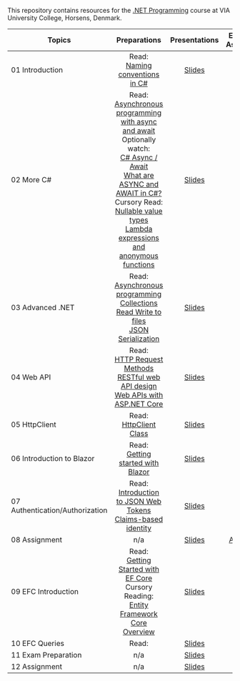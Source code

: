 This repository contains resources for the [.NET Programming](https://en.via.dk/tmh-courses/net-programming) course at VIA University College, Horsens, Denmark.

| Topics                          |                                                                                                                                                                                                                                                           Preparations                                                                                                                                                                                                                                                            |                                                          Presentations                                                           |                     Exercises & Assignments                     |
| ------------------------------- | :-------------------------------------------------------------------------------------------------------------------------------------------------------------------------------------------------------------------------------------------------------------------------------------------------------------------------------------------------------------------------------------------------------------------------------------------------------------------------------------------------------------------------------: | :------------------------------------------------------------------------------------------------------------------------------: | :-------------------------------------------------------------: |
| 01 Introduction                 |                                                                                                                                                                                                    Read:<br> [Naming conventions in C#](https://learn.microsoft.com/en-us/dotnet/standard/design-guidelines/naming-guidelines)                                                                                                                                                                                                    | [Slides](https://viaucdk-my.sharepoint.com/:p:/g/personal/mivi_viauc_dk/EQ9Uzzs-pr5CuNQY7I_bguoB8aMPm54kOAxKgH4kl1ix6Q?e=kT31UB) |            [Exercises](01%20Introduction/README.md)             |
| 02 More C#                      |        Read:<br>[Asynchronous programming with async and await](https://learn.microsoft.com/en-us/dotnet/csharp/asynchronous-programming/)   <br>Optionally watch:<br>[C# Async / Await](https://www.youtube.com/watch?v=2moh18sh5p4)<br>[What are ASYNC and AWAIT in C#?](https://www.youtube.com/watch?v=5a6WCBftjvw)                                                                                                                                                                               <br>Cursory Read:<br>[Nullable value types](https://learn.microsoft.com/en-us/dotnet/csharp/language-reference/builtin-types/nullable-value-types)<br>[Lambda expressions and anonymous functions](https://learn.microsoft.com/en-us/dotnet/csharp/language-reference/operators/lambda-expressions)                                                                                                                                                                                           | [Slides](https://viaucdk-my.sharepoint.com/:p:/g/personal/mivi_viauc_dk/ETS9zOKtcDVFtm--r9ZOHKABvdb01fWz0G600BuOuXHuKA?e=2QOMnz) |             [Exercises](02%20More%20C%23/README.md)             |
| 03 Advanced .NET                | Read:<br>[Asynchronous programming](https://learn.microsoft.com/en-us/dotnet/csharp/asynchronous-programming/async-scenarios) <br>[Collections](https://learn.microsoft.com/en-us/dotnet/csharp/language-reference/builtin-types/collections) <br>[Read Write to files](https://learn.microsoft.com/en-us/troubleshoot/developer/visualstudio/csharp/language-compilers/read-write-text-file) <br>[JSON Serialization](https://learn.microsoft.com/en-us/dotnet/standard/serialization/system-text-json/how-to?pivots=dotnet-6-0) | [Slides](https://viaucdk-my.sharepoint.com/:p:/g/personal/mivi_viauc_dk/ESPC-LLZyRpDgfOJuFNrAz0BbyzFYaVESbjZZ2RQi8uFUw?e=4FfIlF) |           [Exercises](03%20Advanced%20.NET/README.md)           |
| 04 Web API                      |                                                                                                           Read:<br>[HTTP Request Methods](https://www.w3schools.com/tags/ref_httpmethods.asp) <br>[RESTful web API design](https://learn.microsoft.com/en-us/azure/architecture/best-practices/api-design) <br>[Web APIs with ASP.NET Core](https://learn.microsoft.com/en-us/aspnet/core/web-api/?view=aspnetcore-3.1)                                                                                                           | [Slides](https://viaucdk-my.sharepoint.com/:p:/g/personal/mivi_viauc_dk/EZ4kF5qMSdNOj8MJiG0MylYBnTplIP9-8qPAA26FOamOJw?e=lI9GTy) |              [Exercises](04%20Web%20API/README.md)              |
| 05 HttpClient                   |                                                                                                                                                                                                         Read:<br>[HttpClient Class](https://learn.microsoft.com/en-us/dotnet/api/system.net.http.httpclient?view=net-6.0)                                                                                                                                                                                                         | [Slides](https://viaucdk-my.sharepoint.com/:p:/g/personal/mivi_viauc_dk/EaLaIQnWXJBJtkCUNtJmWC8BHc-ctPze50LPtRI6fRwiDA?e=Nl9mwR) |            [Exercises](05%20HTTP%20Client/README.md)            |
| 06 Introduction to Blazor       |                                                                                                                                                                                                            Read:<br>[Getting started with Blazor](https://dotnet.microsoft.com/en-us/learn/aspnet/blazor-tutorial/run)                                                                                                                                                                                                            | [Slides](https://viaucdk-my.sharepoint.com/:p:/g/personal/mivi_viauc_dk/Ec2YaSSr6cBHpSVR_8kmSzkBtUbp27A_V-tgOipL93LGmw?e=ezEgB3) |     [Exercises](06%20Introduction%20to%20Blazor/README.md)      |
| 07 Authentication/Authorization |                                                                                                                                                                                     Read:<br>[Introduction to JSON Web Tokens](https://jwt.io/introduction) <br>[Claims-based identity](https://en.wikipedia.org/wiki/Claims-based_identity)                                                                                                                                                                                      | [Slides](https://viaucdk-my.sharepoint.com/:p:/g/personal/mivi_viauc_dk/ETmxnK4NQMxKk_H0A-IOhN8BA7LVsV8gdP_P4z86UkxfCQ?e=EkidpN) | [Exercises](07%20Authentication%20vs%20Authorization/README.md) |
| 08 Assignment                   |                                                                                                                                                                                                                                                                n/a                                                                                                                                                                                                                                                                | [Slides](https://viaucdk-my.sharepoint.com/:p:/g/personal/mivi_viauc_dk/ER9eZhhNr0VMgdBK1x6XQloBICRv83sBbAbuq4bOdupMGg?e=275uqV) |             [Assignment](08%20Assignment/README.md)             |
| 09 EFC Introduction             |                                                                                                                                             Read:<br>[Getting Started with EF Core](https://learn.microsoft.com/en-us/ef/core/get-started/overview/first-app?tabs=netcore-cli) <br> Cursory Reading:<br>[Entity Framework Core Overview](https://learn.microsoft.com/en-us/ef/core/)                                                                                                                                              | [Slides](https://viaucdk-my.sharepoint.com/:p:/g/personal/mivi_viauc_dk/EfLp5VWAdGxOpQfh7jbEqyUBq7mL1fpjICrDZjlF7fMraQ?e=0D6JXK) |         [Exercises](09%20EFC%20Introduction/README.md)          |
| 10 EFC Queries                  |                                                                                                                                                                                                                                                           Read:<br>[]()                                                                                                                                                                                                                                                           | [Slides](https://viaucdk-my.sharepoint.com/:p:/g/personal/mivi_viauc_dk/EZE22Q03SYtHoCwS_7KtfgsBwfqf4K2oXdD7iO3eXXYFHw?e=1eT5tK) |            [Exercises](10%20EFC%20Queries/README.md)            |
| 11 Exam Preparation             |                                                                                                                                                                                                                                                                n/a                                                                                                                                                                                                                                                                | [Slides](https://viaucdk-my.sharepoint.com/:p:/g/personal/mivi_viauc_dk/ETgT93Y5sedKnBUFU-YFJsEB2bGTUlBbhBBCxVuW5hcBPA?e=2cCSJG) |         [Exercises](11%20Exam%20Preparation/README.md)          |
| 12 Assignment                   |                                                                                                                                                                                                                                                                n/a                                                                                                                                                                                                                                                                | [Slides](https://viaucdk-my.sharepoint.com/:p:/g/personal/mivi_viauc_dk/EWMINHNtDJlOv6f6f5DCi90B8h0yuOC6JA8GknrsNXIcnA?e=dfx2eI) |             [Exercises](12%20Assignment/README.md)              |

